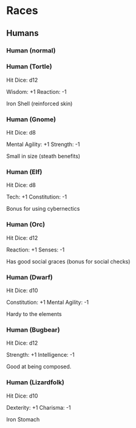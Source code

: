 # Races

## Humans

### Human (normal)

### Human (Tortle)

Hit Dice: d12

Wisdom: +1
Reaction: -1

Iron Shell (reinforced skin)

### Human (Gnome)

Hit Dice: d8

Mental Agility: +1
Strength: -1

Small in size (steath benefits)

### Human (Elf)

Hit Dice: d8

Tech: +1
Constitution: -1

Bonus for using cybernectics 

### Human (Orc)

Hit Dice: d12

Reaction: +1
Senses: -1

Has good social graces (bonus for social checks)

### Human (Dwarf)

Hit Dice: d10

Constitution: +1
Mental Agility: -1

Hardy to the elements

### Human (Bugbear)

Hit Dice: d12

Strength: +1
Intelligence: -1

Good at being composed.

### Human (Lizardfolk)

Hit Dice: d10

Dexterity: +1
Charisma: -1

Iron Stomach
